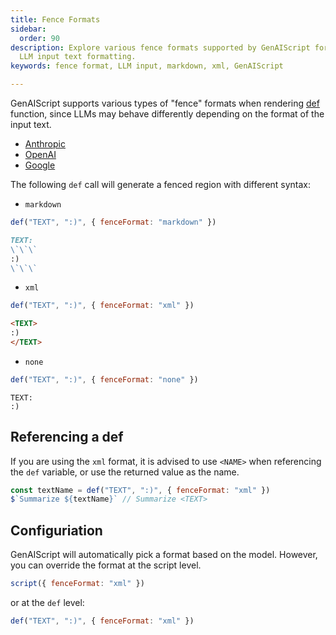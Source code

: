 ```yaml
---
title: Fence Formats
sidebar:
  order: 90
description: Explore various fence formats supported by GenAIScript for optimal
  LLM input text formatting.
keywords: fence format, LLM input, markdown, xml, GenAIScript

---
```



GenAIScript supports various types of "fence" formats when rendering [def](/genaiscript/reference/scripts/content) function, since LLMs may behave differently depending on the format of the input text.

- [Anthropic](https://docs.anthropic.com/en/docs/build-with-claude/prompt-engineering/use-xml-tags)
- [OpenAI](https://platform.openai.com/docs/guides/prompt-engineering#tactic-use-delimiters-to-clearly-indicate-distinct-parts-of-the-input)
- [Google](https://cloud.google.com/vertex-ai/generative-ai/docs/learn/prompts/structure-prompts)

The following `def` call will generate a fenced region with different syntax:

- `markdown`

```js
def("TEXT", ":)", { fenceFormat: "markdown" })
```
```markdown
TEXT:
\`\`\`
:)
\`\`\`
```

- `xml`

```js
def("TEXT", ":)", { fenceFormat: "xml" })
```
```markdown
<TEXT>
:)
</TEXT>
```

- `none`

```js
def("TEXT", ":)", { fenceFormat: "none" })
```
```text
TEXT:
:)
```

## Referencing a def

If you are using the `xml` format, it is advised to use `<NAME>` when referencing the `def` variable, or use the returned value as the name.

```js
const textName = def("TEXT", ":)", { fenceFormat: "xml" })
$`Summarize ${textName}` // Summarize <TEXT>
```

## Configuriation

GenAIScript will automatically pick a format based on the model. However, you can override the format at the script level.

```js
script({ fenceFormat: "xml" })
```

or at the `def` level:

```js
def("TEXT", ":)", { fenceFormat: "xml" })
```
